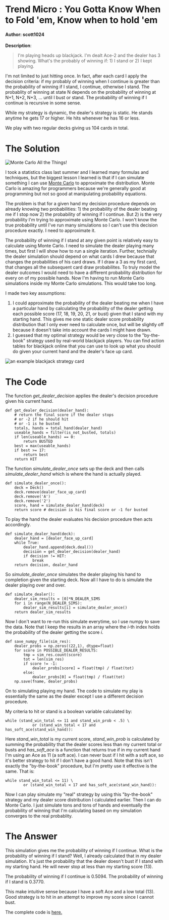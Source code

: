 # Trend Micro : You Gotta Know When to Fold 'em, Know when to hold 'em

#### Author: scott1024

**Description**:
> I'm playing heads up blackjack.  I'm dealt Ace-2 and the dealer has 3 showing.  What's the probably of winning if: 1) I stand or 2) I kept playing.

I'm not limited to just hitting once.  In fact, after each card I apply the decision criteria: if my probably of winning when I continue is greater than the probability of winning if I stand, I continue, otherwise I stand.  The probablity of winning at state N depends on the probability of winning at N+1, N+2, N+3, ... until I bust or stand.  The probability of winning if I continue is recursive in some sense.

While my strategy is dynamic, the dealer's strategy is static.  He stands anytime he gets 17 or higher.  He hits whenever he has 16 or less.

We play with two regular decks giving us 104 cards in total.

# The Solution

![Monte Carlo All the Things!](http://i.imgur.com/waepRcZ.jpg)

I took a statistics class last summer and I learned many formulas and techniques, but the biggest lesson I learned is that if I can simulate something I can use [Monte Carlo](https://en.wikipedia.org/wiki/Monte_Carlo_method) to approximate the distribution.  Monte Carlo is amazing for programmers because we're generally good at programming but not so good at manipulating probability equations.

The problem is that for a given hand my decision procedure depends on already knowing two probabilities: 1) the probability of the dealer beating me if I stop now 2) the probability of winning if I continue.  But 2) is the very probability I'm trying to approximate using Monte Carlo.  I won't know the true probability until I've run many simulations so I can't use this decision procedure exactly.  I need to approximate it.

The probability of winning if I stand at any given point is relatively easy to calculate using Monte Carlo.  I need to simulate the dealer playing many times, but first I will show how to run a single iteration.  Further, technially the dealer simulation should depend on what cards I drew because that changes the probabilities of his card draws.  If I draw a 3 as my first card, that changes all the subsequent card draw probabilites.  To truly model the dealer outcomes I would need to have a different probability distribution for every on of my possible hands.  Now I'm having to run Monte Carlo simulations inside my Monte Carlo simulations.  This would take too long.

I made two key assumptions:

1) I could approximate the probability of the dealer beating me when I have a particular hand by calculating the probability of the dealer getting each possible score (17, 18, 19, 20, 21, or bust) given that I stand with my starting hand.  This gives me one static dealer score probability distribution that I only ever need to calculate once, but will be slightly off because it doesn't take into account the cards I might have drawn.
2) I guessed that my optimal strategy would be very close to the "by-the-book" strategy used by real-world blackjack players.  You can find action tables for blackjack online that you can use to look up what you should do given your current hand and the dealer's face up card.

![an example blackjack strategy card](http://www.cardcountingtrainer.com/wp-content/uploads/2013/01/FinalBBSchart.png)

# The Code

The function *get_dealer_decision* applies the dealer's decision procedure given his current hand.


    def get_dealer_decision(dealer_hand):
        # return the final score if the dealer stops
        # or -2 if he should hit
        # or -1 is he busted
        totals, hands = total_hand(dealer_hand)
        useable_hands = filter(is_not_busted, totals)
        if len(useable_hands) == 0:
            return BUSTED
        best = max(useable_hands)
        if best >= 17:
            return best
        return HIT


The function *simulate_dealer_once* sets up the deck and then calls *simulate_dealer_hand* which is where the hand is actually played.


    def simulate_dealer_once():
        deck = Deck()
        deck.remove(dealer_face_up_card)
        deck.remove('A')
        deck.remove('2')
        score, hand = simulate_dealer_hand(deck)
        return score # decision is his final score or -1 for busted


To play the hand the dealer evaluates his decision procedure then acts accordingly.


    def simulate_dealer_hand(deck):
        dealer_hand = [dealer_face_up_card]
        while True:
            dealer_hand.append(deck.deal())
            decision = get_dealer_decision(dealer_hand)
            if decision != HIT:
                break
        return decision, dealer_hand


So *simulate_dealer_once* simulates the dealer playing his hand to completion given the starting deck. Now all I have to do is simulate the dealer playing over and over.


    def simulate_dealer():
        dealer_sim_results = [0]*N_DEALER_SIMS
        for i in range(N_DEALER_SIMS):
            dealer_sim_results[i] = simulate_dealer_once()
        return dealer_sim_results


Now I don't want to re-run this simulate everytime, so I use numpy to save the data.  Note that I keep the results in an array where the *i*-th index holds the probability of the dealer getting the score *i*.


    def save_numpy_file(sim_res):
        dealer_probs = np.zeros((22,1), dtype=float)
        for score in POSSIBLE_DEALER_RESULTS:
            tmp = sim_res.count(score)
            tot = len(sim_res)
            if score != -1:
                dealer_probs[score] = float(tmp) / float(tot)
            else:
                dealer_probs[0] = float(tmp) / float(tot)
        np.save(fname, dealer_probs)


On to simulating playing my hand.  The code to simulate my play is essentially the same as the dealer except I use a different decision procedure.

My criteria to hit or stand is a boolean variable calculated by:


    while (stand_win_total <= 11 and stand_win_prob < .5) \
                or (stand_win_total < 17 and has_soft_ace(stand_win_hand)):


Here *stand_win_total* is my current score, *stand_win_prob* is calculated by summing the probability that the dealer scores less than my current total or busts and *has_soft_ace* is a function that returns true if in my current hand I'm using an Ace as 11 (a soft ace).  I can never bust if I hit with a soft ace, so it's better strategy to hit if I don't have a good hand.  Note that this isn't exactly the "by-the-book" procedure, but I'm pretty use it effective is the same.  That is:


    while stand_win_total <= 11) \
            or (stand_win_total < 17 and has_soft_ace(stand_win_hand)):


Now I can play simulate my "real" strategy by using this "by-the-book" strategy and my dealer score distribution I calculated earlier.  Then I can do Monte Carlo.  I just simulate tons and tons of hands and eventually the probability of winning that I'm calculating based on my simulation converges to the real probablity.

# The Answer

This simulation gives me the probability of winning if I continue.  What is the probability of winning if I stand?  Well, I already calculated that in my dealer simulation.  It's just the probability that the dealer doesn't bust if I stand with my starting hand. He will never stop at less than my starting score (13).

The probability of winning if I continue is 0.5094.
The probability of winning if I stand is 0.3770.

This make intuitive sense because I have a soft Ace and a low total (13).  Good strategy is to hit in an attempt to improve my score since I cannot bust.

The complete code is [here.](https://github.com/scottcarr/ctf/blob/master/TrendMicroCtfAsiaPacific2015/blackjack.py)
 
